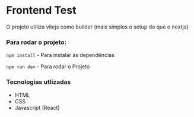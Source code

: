 # Frontend Test

O projeto utiliza vitejs como builder (mais simples o setup do que o nextjs)

### Para rodar o projeto:

`npm install` - Para instalar as dependências

`npm run dev` - Para rodar o Projeto

### Tecnologias utlizadas

- HTML
- CSS
- Javascript (React)

